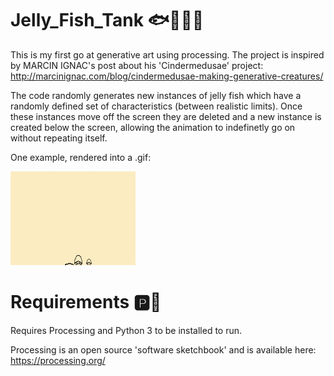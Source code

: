 # Jelly_Fish_Tank 🐟🐠🐡🥽

This is my first go at generative art using processing. The project is inspired by MARCIN IGNAC's post about his 'Cindermedusae' project: http://marcinignac.com/blog/cindermedusae-making-generative-creatures/

The code randomly generates new instances of jelly fish which have a randomly defined set of characteristics (between realistic limits). Once these instances move off the screen they are deleted and a new instance is created below the screen, allowing the animation to indefinetly go on without repeating itself.

One example, rendered into a .gif:

![Text](Tank.gif)

# Requirements 🅿🐍
Requires Processing and Python 3 to be installed to run.

Processing is an open source 'software sketchbook' and is available here: https://processing.org/

